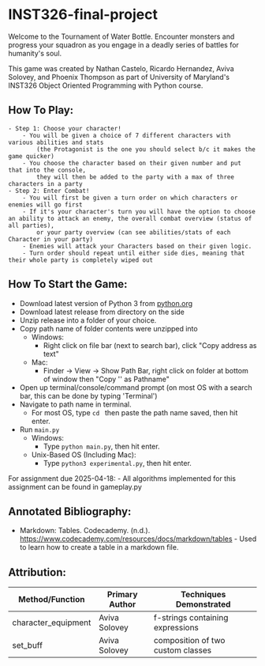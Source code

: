 # INST326-final-project
Welcome to the Tournament of Water Bottle. Encounter monsters and progress your 
squadron as you engage in a deadly series of battles for humanity's soul.

This game was created by Nathan Castelo, Ricardo Hernandez, Aviva Solovey, and 
Phoenix Thompson as part of University of Maryland's INST326 Object Oriented
Programming with Python course. 

## How To Play:
    - Step 1: Choose your character!
        - You will be given a choice of 7 different characters with various abilities and stats 
            (the Protagonist is the one you should select b/c it makes the game quicker)
        - You choose the character based on their given number and put that into the console, 
            they will then be added to the party with a max of three characters in a party
    - Step 2: Enter Combat!
        - You will first be given a turn order on which characters or enemies will go first
        - If it's your character's turn you will have the option to choose an ability to attack an enemy, the overall combat overview (status of all parties), 
            or your party overview (can see abilities/stats of each Character in your party)
        - Enemies will attack your Characters based on their given logic.
        - Turn order should repeat until either side dies, meaning that their whole party is completely wiped out

## How To Start the Game:
- Download latest version of Python 3 from [python.org](https://www.python.org/)
- Download latest release from directory on the side
- Unzip release into a folder of your choice.
- Copy path name of folder contents were unzipped into
    - Windows: 
        - Right click on file bar (next to search bar), click "Copy address as
             text"
    - Mac: 
        - Finder -> View -> Show Path Bar, right click on folder at bottom of 
            window then "Copy '<foldername>' as Pathname"
- Open up terminal/console/command prompt (on most OS with a search bar, this
     can be done by typing 'Terminal')
- Navigate to path name in terminal.
    - For most OS, type `cd ` then paste the path name saved, then hit enter.
- Run `main.py`
    - Windows: 
        - Type ```python main.py```, then hit enter.
    - Unix-Based OS (Including Mac): 
        - Type ```python3 experimental.py```, then hit enter.

For assignment due 2025-04-18:
    - All algorithms implemented for this assignment can be found in gameplay.py

## Annotated Bibliography:
- Markdown: Tables. Codecademy. (n.d.). 
    https://www.codecademy.com/resources/docs/markdown/tables 
        - Used to learn how to create a table in a markdown file.

## Attribution:
| Method/Function   | Primary Author | Techniques Demonstrated          |
| ---------------   | ---------------|-------------------------         |
|character_equipment| Aviva Solovey  | f-strings containing expressions |
|set_buff           | Aviva Solovey  | composition of two custom classes|
